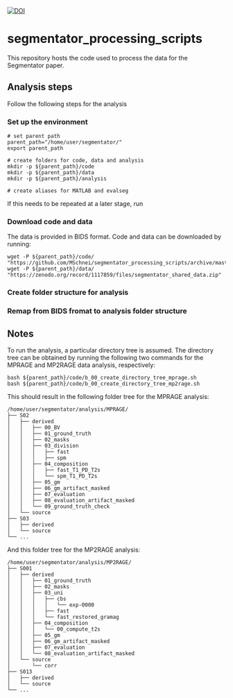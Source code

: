 [![DOI](https://zenodo.org/badge/104360271.svg)](https://zenodo.org/badge/latestdoi/104360271)

# segmentator_processing_scripts

This repository hosts the code used to process the data for the Segmentator paper.


## Analysis steps
Follow the following steps for the analysis

### Set up the environment
```
# set parent path
parent_path="/home/user/segmentator/"
export parent_path

# create folders for code, data and analysis
mkdir -p ${parent_path}/code
mkdir -p ${parent_path}/data
mkdir -p ${parent_path}/analysis

# create aliases for MATLAB and evalseg

```

If this needs to be repeated at a later stage, run 


### Download code and data
The data is provided in BIDS format.
Code and data can be downloaded by running:
```
wget -P ${parent_path}/code/ "https://github.com/MSchnei/segmentator_processing_scripts/archive/master.zip"
wget -P ${parent_path}/data/ "https://zenodo.org/record/1117859/files/segmentator_shared_data.zip"
```
### Create folder structure for analysis

### Remap from BIDS fromat to analysis folder structure



## Notes
To run the analysis, a particular directory tree is assumed.
The directory tree can be obtained by running the following two commands for the
MPRAGE and MP2RAGE data analysis, respectively:

```
bash ${parent_path}/code/b_00_create_directory_tree_mprage.sh
bash ${parent_path}/code/b_00_create_directory_tree_mp2rage.sh
```

This should result in the following folder tree for the MPRAGE analysis:
```
/home/user/segmentator/analysis/MPRAGE/
├── S02
│   ├── derived
│   │   ├── 00_BV
│   │   ├── 01_ground_truth
│   │   ├── 02_masks
│   │   ├── 03_division
│   │   │   ├── fast
│   │   │   ├── spm
│   │   ├── 04_composition
│   │   │   ├── fast_T1_PD_T2s
│   │   │   └── spm_T1_PD_T2s
│   │   ├── 05_gm
│   │   ├── 06_gm_artifact_masked
│   │   ├── 07_evaluation
│   │   ├── 08_evaluation_artifact_masked
│   │   └── 09_ground_truth_check
│   └── source
├── S03
│   ├── derived
│   └── source
└── ...
```

And this folder tree for the MP2RAGE analysis:
```
/home/user/segmentator/analysis/MP2RAGE/
├── S001
│   ├── derived
│   │   ├── 01_ground_truth
│   │   ├── 02_masks
│   │   ├── 03_uni
│   │   │   ├── cbs
│   │   │   │   └── exp-0000
│   │   │   ├── fast
│   │   │   └── fast_restored_gramag
│   │   ├── 04_composition
│   │   │   └── 00_compute_t2s
│   │   ├── 05_gm
│   │   ├── 06_gm_artifact_masked
│   │   ├── 07_evaluation
│   │   └── 08_evaluation_artifact_masked
│   └── source
│       └── corr
├── S013
│   ├── derived
│   └── source
└── ...
```
